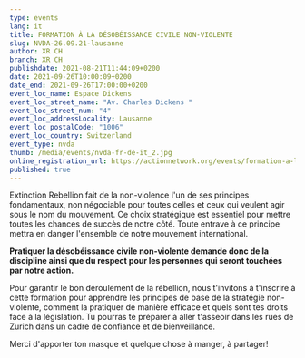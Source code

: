 ```yaml
---
type: events
lang: it
title: FORMATION À LA DÉSOBÉISSANCE CIVILE NON-VIOLENTE
slug: NVDA-26.09.21-lausanne
author: XR CH
branch: XR CH
publishdate: 2021-08-21T11:44:09+0200
date: 2021-09-26T10:00:09+0200
date_end: 2021-09-26T17:00:00+0200
event_loc_name: Espace Dickens
event_loc_street_name: "Av. Charles Dickens "
event_loc_street_num: "4"
event_loc_addressLocality: Lausanne
event_loc_postalCode: "1006"
event_loc_country: Switzerland
event_type: nvda
thumb: /media/events/nvda-fr-de-it_2.jpg
online_registration_url: https://actionnetwork.org/events/formation-a-la-desobeissance-civile-non-violente-2
published: true
---
```

Extinction Rebellion fait de la non-violence l'un de ses principes fondamentaux, non négociable pour toutes celles et ceux qui veulent agir sous le nom du mouvement. Ce choix stratégique est essentiel pour mettre toutes les chances de succès de notre côté. Toute entrave à ce principe mettra en danger l'ensemble de notre mouvement international. 

**Pratiquer la désobéissance civile non-violente demande donc de la discipline ainsi que du respect pour les personnes qui seront touchées par notre action.**

Pour garantir le bon déroulement de la rébellion, nous t'invitons à t'inscrire à cette formation pour apprendre les principes de base de la stratégie non-violente, comment la pratiquer de manière efficace et quels sont tes droits face à la législation. Tu pourras te préparer à aller t'asseoir dans les rues de Zurich dans un cadre de confiance et de bienveillance. 

Merci d'apporter ton masque et quelque chose à manger, à partager!